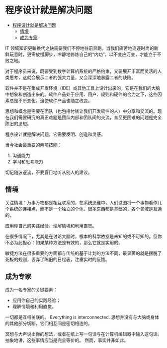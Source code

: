 # 程序设计就是解决问题

- [程序设计就是解决问题](#程序设计就是解决问题)
  - [情境](#情境)
  - [成为专家](#成为专家)

IT 领域知识更新换代之快需要我们不停地往前奔跑，当我们痛苦地追逐时尚的新鲜玩意时，更需放慢脚步，冷静地修炼自己的“内功”，以不变应万变，才能立于不败之地。

对于程序员来说，既要受到数字计算机系统的严格约束，又要展开丰富而灵活的人类思考，这就会展示二者的强大力量，又会深深地暴露二者的缺陷。

软件并不是在集成开发环境（IDE）或其他工具上设计出来的，它是在我们的大脑中想象和创造出来的。软件产品处于应用、用户、规则和硬件的合力之下，这些因素总是不断变化，迫使软件产品也随之改变。

思想和概念是需要在团队（也包括付钱让我们开发软件的人）中分享和交流的。现在我们需要研究的真正难题是团队内部和团队间的交流，甚至更困难的问题是完全陈旧的思想。

程序设计就是解决问题，它需要发明、创造和灵感。

当今社会最重要的两项技能：

1. 沟通能力
2. 学习和思考能力

切记随波逐流，不要盲目地听从别人的建议。

## 情境

关注情境：万事万物都是相互联系的，在系统思维中，人们试图将一个事物看作几个系统的连接点，而不是一个独立的个体。很多东西都是基础的，各个领域是互通的。

应用你自己的实践经验、理解情境和利用直觉。

在很多情况下，尤其是在讨论大脑时，根本的科学依据是未知的或不可知的。但你不必为此担心：如果某种方法是有效的，那么它就是实用的。

敏捷方法在很多重要的方面都与传统的基于计划的方法不同，最显著的就是摆脱了死板的规则，丢弃了陈旧的日程表，注重实时的反馈。

## 成为专家

成为一名专家的关键要素：

- 应用你自己的实践经验；
- 理解情境和利用直觉。

一切都是互相关联的。 Everything is interconnected. 思想并没有与大脑或身体的其他部分切断，它们相互间是密切相连的。

冥想与大声说出你的想法，或者在纸上写一句话与在计算机编辑器中输入这句话。抽象地讲，这些事情应当是完全等价的。 然而，事实并非如此。
